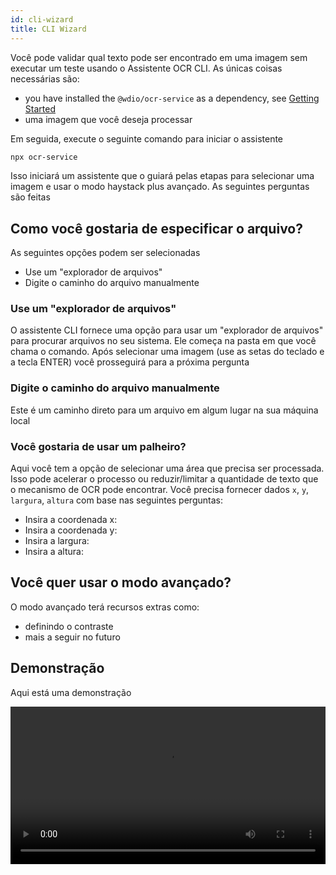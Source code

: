 ```yaml
---
id: cli-wizard
title: CLI Wizard
---
```


Você pode validar qual texto pode ser encontrado em uma imagem sem executar um teste usando o Assistente OCR CLI. As únicas coisas necessárias são:

- you have installed the `@wdio/ocr-service` as a dependency, see [Getting Started](./getting-started)
- uma imagem que você deseja processar

Em seguida, execute o seguinte comando para iniciar o assistente

```sh
npx ocr-service
```

Isso iniciará um assistente que o guiará pelas etapas para selecionar uma imagem e usar o modo haystack plus avançado. As seguintes perguntas são feitas

## Como você gostaria de especificar o arquivo?

As seguintes opções podem ser selecionadas

- Use um "explorador de arquivos"
- Digite o caminho do arquivo manualmente

### Use um "explorador de arquivos"

O assistente CLI fornece uma opção para usar um "explorador de arquivos" para procurar arquivos no seu sistema. Ele começa na pasta em que você chama o comando. Após selecionar uma imagem (use as setas do teclado e a tecla ENTER) você prosseguirá para a próxima pergunta

### Digite o caminho do arquivo manualmente

Este é um caminho direto para um arquivo em algum lugar na sua máquina local

### Você gostaria de usar um palheiro?

Aqui você tem a opção de selecionar uma área que precisa ser processada. Isso pode acelerar o processo ou reduzir/limitar a quantidade de texto que o mecanismo de OCR pode encontrar. Você precisa fornecer dados `x`, `y`, `largura`, `altura` com base nas seguintes perguntas:

- Insira a coordenada x:
- Insira a coordenada y:
- Insira a largura:
- Insira a altura:

## Você quer usar o modo avançado?

O modo avançado terá recursos extras como:

- definindo o contraste
- mais a seguir no futuro

## Demonstração

Aqui está uma demonstração

<video controls width="100%">
  <source src="/img/ocr/ocr-service-cli.mp4" />
</video>
